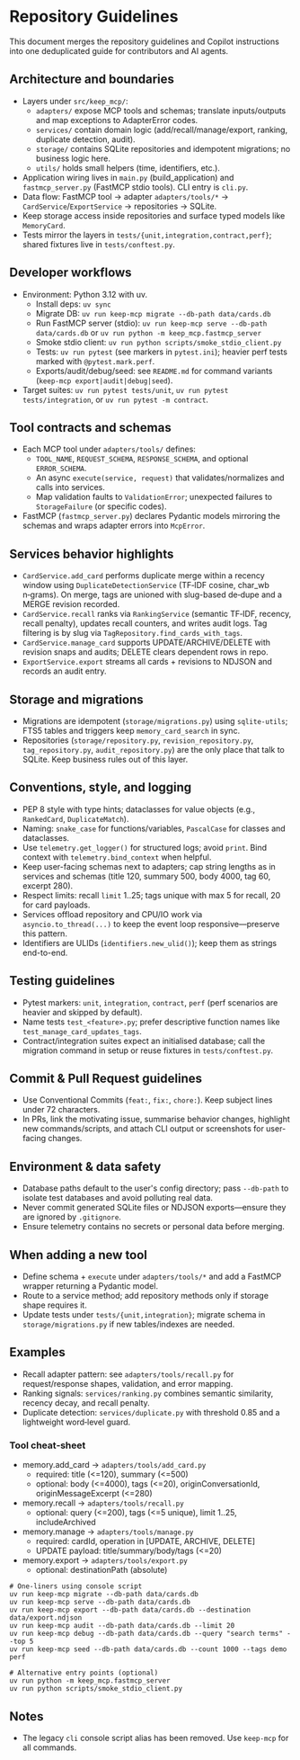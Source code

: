 # Repository Guidelines

This document merges the repository guidelines and Copilot instructions into one deduplicated guide for contributors and AI agents.

## Architecture and boundaries
- Layers under `src/keep_mcp/`:
	- `adapters/` expose MCP tools and schemas; translate inputs/outputs and map exceptions to AdapterError codes.
	- `services/` contain domain logic (add/recall/manage/export, ranking, duplicate detection, audit).
	- `storage/` contains SQLite repositories and idempotent migrations; no business logic here.
	- `utils/` holds small helpers (time, identifiers, etc.).
- Application wiring lives in `main.py` (build_application) and `fastmcp_server.py` (FastMCP stdio tools). CLI entry is `cli.py`.
- Data flow: FastMCP tool → adapter `adapters/tools/*` → `CardService`/`ExportService` → repositories → SQLite.
- Keep storage access inside repositories and surface typed models like `MemoryCard`.
- Tests mirror the layers in `tests/{unit,integration,contract,perf}`; shared fixtures live in `tests/conftest.py`.

## Developer workflows
- Environment: Python 3.12 with uv.
	- Install deps: `uv sync`
	- Migrate DB: `uv run keep-mcp migrate --db-path data/cards.db`
	- Run FastMCP server (stdio): `uv run keep-mcp serve --db-path data/cards.db` or `uv run python -m keep_mcp.fastmcp_server`
	- Smoke stdio client: `uv run python scripts/smoke_stdio_client.py`
	- Tests: `uv run pytest` (see markers in `pytest.ini`); heavier perf tests marked with `@pytest.mark.perf`.
	- Exports/audit/debug/seed: see `README.md` for command variants (`keep-mcp export|audit|debug|seed`).
- Target suites: `uv run pytest tests/unit`, `uv run pytest tests/integration`, or `uv run pytest -m contract`.

## Tool contracts and schemas
- Each MCP tool under `adapters/tools/` defines:
	- `TOOL_NAME`, `REQUEST_SCHEMA`, `RESPONSE_SCHEMA`, and optional `ERROR_SCHEMA`.
	- An async `execute(service, request)` that validates/normalizes and calls into services.
	- Map validation faults to `ValidationError`; unexpected failures to `StorageFailure` (or specific codes).
- FastMCP (`fastmcp_server.py`) declares Pydantic models mirroring the schemas and wraps adapter errors into `McpError`.

## Services behavior highlights
- `CardService.add_card` performs duplicate merge within a recency window using `DuplicateDetectionService` (TF‑IDF cosine, char_wb n‑grams). On merge, tags are unioned with slug-based de‑dupe and a MERGE revision recorded.
- `CardService.recall` ranks via `RankingService` (semantic TF‑IDF, recency, recall penalty), updates recall counters, and writes audit logs. Tag filtering is by slug via `TagRepository.find_cards_with_tags`.
- `CardService.manage_card` supports UPDATE/ARCHIVE/DELETE with revision snaps and audits; DELETE clears dependent rows in repo.
- `ExportService.export` streams all cards + revisions to NDJSON and records an audit entry.

## Storage and migrations
- Migrations are idempotent (`storage/migrations.py`) using `sqlite-utils`; FTS5 tables and triggers keep `memory_card_search` in sync.
- Repositories (`storage/repository.py`, `revision_repository.py`, `tag_repository.py`, `audit_repository.py`) are the only place that talk to SQLite. Keep business rules out of this layer.

## Conventions, style, and logging
- PEP 8 style with type hints; dataclasses for value objects (e.g., `RankedCard`, `DuplicateMatch`).
- Naming: `snake_case` for functions/variables, `PascalCase` for classes and dataclasses.
- Use `telemetry.get_logger()` for structured logs; avoid `print`. Bind context with `telemetry.bind_context` when helpful.
- Keep user-facing schemas next to adapters; cap string lengths as in services and schemas (title 120, summary 500, body 4000, tag 60, excerpt 280).
- Respect limits: recall `limit` 1..25; tags unique with max 5 for recall, 20 for card payloads.
- Services offload repository and CPU/IO work via `asyncio.to_thread(...)` to keep the event loop responsive—preserve this pattern.
- Identifiers are ULIDs (`identifiers.new_ulid()`); keep them as strings end-to-end.

## Testing guidelines
- Pytest markers: `unit`, `integration`, `contract`, `perf` (perf scenarios are heavier and skipped by default).
- Name tests `test_<feature>.py`; prefer descriptive function names like `test_manage_card_updates_tags`.
- Contract/integration suites expect an initialised database; call the migration command in setup or reuse fixtures in `tests/conftest.py`.

## Commit & Pull Request guidelines
- Use Conventional Commits (`feat:`, `fix:`, `chore:`). Keep subject lines under 72 characters.
- In PRs, link the motivating issue, summarise behavior changes, highlight new commands/scripts, and attach CLI output or screenshots for user-facing changes.

## Environment & data safety
- Database paths default to the user's config directory; pass `--db-path` to isolate test databases and avoid polluting real data.
- Never commit generated SQLite files or NDJSON exports—ensure they are ignored by `.gitignore`.
- Ensure telemetry contains no secrets or personal data before merging.

## When adding a new tool
- Define schema + `execute` under `adapters/tools/*` and add a FastMCP wrapper returning a Pydantic model.
- Route to a service method; add repository methods only if storage shape requires it.
- Update tests under `tests/{unit,integration}`; migrate schema in `storage/migrations.py` if new tables/indexes are needed.

## Examples
- Recall adapter pattern: see `adapters/tools/recall.py` for request/response shapes, validation, and error mapping.
- Ranking signals: `services/ranking.py` combines semantic similarity, recency decay, and recall penalty.
- Duplicate detection: `services/duplicate.py` with threshold 0.85 and a lightweight word‑level guard.

### Tool cheat‑sheet
- memory.add_card → `adapters/tools/add_card.py`
	- required: title (<=120), summary (<=500)
	- optional: body (<=4000), tags (<=20), originConversationId, originMessageExcerpt (<=280)
- memory.recall → `adapters/tools/recall.py`
	- optional: query (<=200), tags (<=5 unique), limit 1..25, includeArchived
- memory.manage → `adapters/tools/manage.py`
	- required: cardId, operation in [UPDATE, ARCHIVE, DELETE]
	- UPDATE payload: title/summary/body/tags (<=20)
- memory.export → `adapters/tools/export.py`
	- optional: destinationPath (absolute)

```try-it
# One-liners using console script
uv run keep-mcp migrate --db-path data/cards.db
uv run keep-mcp serve --db-path data/cards.db
uv run keep-mcp export --db-path data/cards.db --destination data/export.ndjson
uv run keep-mcp audit --db-path data/cards.db --limit 20
uv run keep-mcp debug --db-path data/cards.db --query "search terms" --top 5
uv run keep-mcp seed --db-path data/cards.db --count 1000 --tags demo perf

# Alternative entry points (optional)
uv run python -m keep_mcp.fastmcp_server
uv run python scripts/smoke_stdio_client.py
```

## Notes
- The legacy `cli` console script alias has been removed. Use `keep-mcp` for all commands.
